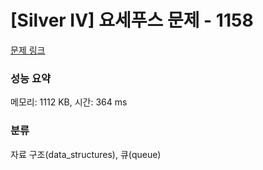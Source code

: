 # [Silver IV] 요세푸스 문제 - 1158 

[문제 링크](https://www.acmicpc.net/problem/1158) 

### 성능 요약

메모리: 1112 KB, 시간: 364 ms

### 분류

자료 구조(data_structures), 큐(queue)

